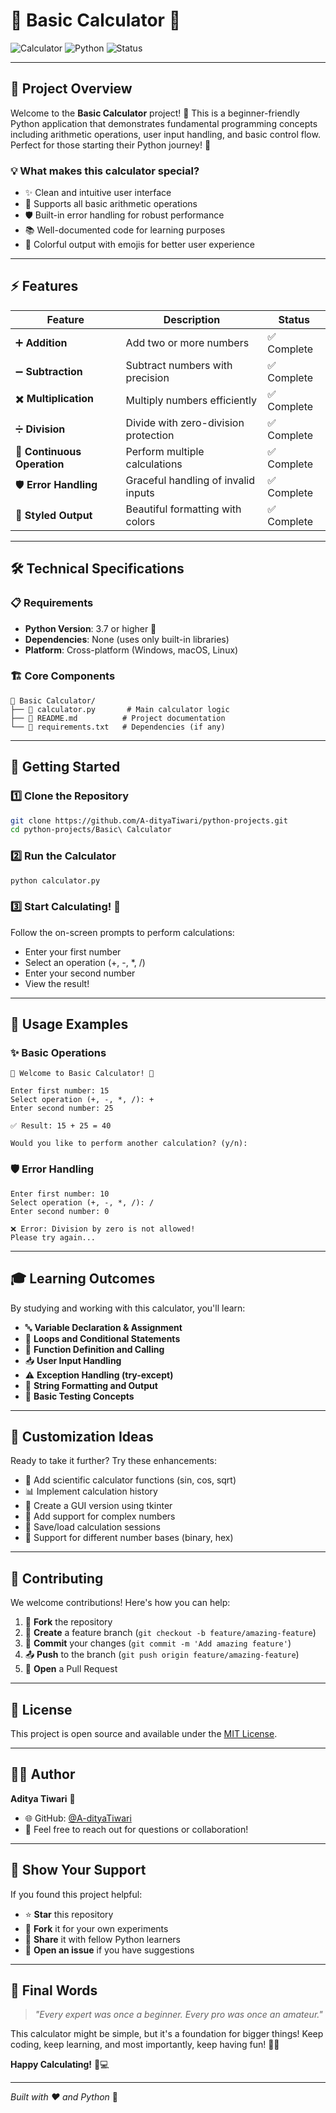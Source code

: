 # 🧮 Basic Calculator 🚀

![Calculator](https://img.shields.io/badge/Project-Basic%20Calculator-blue?style=for-the-badge&logo=python&logoColor=white)
![Python](https://img.shields.io/badge/Python-3.7+-yellow?style=for-the-badge&logo=python&logoColor=white)
![Status](https://img.shields.io/badge/Status-Complete-green?style=for-the-badge)

---

## 🎯 **Project Overview**

Welcome to the **Basic Calculator** project! 🌟 This is a beginner-friendly Python application that demonstrates fundamental programming concepts including arithmetic operations, user input handling, and basic control flow. Perfect for those starting their Python journey! 🐍

### 💡 **What makes this calculator special?**
- ✨ Clean and intuitive user interface
- 🔢 Supports all basic arithmetic operations
- 🛡️ Built-in error handling for robust performance
- 📚 Well-documented code for learning purposes
- 🎨 Colorful output with emojis for better user experience

---

## ⚡ **Features**

| Feature | Description | Status |
|---------|-------------|--------|
| ➕ **Addition** | Add two or more numbers | ✅ Complete |
| ➖ **Subtraction** | Subtract numbers with precision | ✅ Complete |
| ✖️ **Multiplication** | Multiply numbers efficiently | ✅ Complete |
| ➗ **Division** | Divide with zero-division protection | ✅ Complete |
| 🔄 **Continuous Operation** | Perform multiple calculations | ✅ Complete |
| 🛡️ **Error Handling** | Graceful handling of invalid inputs | ✅ Complete |
| 🎨 **Styled Output** | Beautiful formatting with colors | ✅ Complete |

---

## 🛠️ **Technical Specifications**

### 📋 **Requirements**
- **Python Version**: 3.7 or higher 🐍
- **Dependencies**: None (uses only built-in libraries)
- **Platform**: Cross-platform (Windows, macOS, Linux)

### 🏗️ **Core Components**
```
📁 Basic Calculator/
├── 📄 calculator.py       # Main calculator logic
├── 📄 README.md          # Project documentation
└── 📄 requirements.txt   # Dependencies (if any)
```

---

## 🚀 **Getting Started**

### 1️⃣ **Clone the Repository**
```bash
git clone https://github.com/A-dityaTiwari/python-projects.git
cd python-projects/Basic\ Calculator
```

### 2️⃣ **Run the Calculator**
```bash
python calculator.py
```

### 3️⃣ **Start Calculating!** 🎉
Follow the on-screen prompts to perform calculations:
- Enter your first number
- Select an operation (+, -, *, /)
- Enter your second number
- View the result!

---

## 📸 **Usage Examples**

### ✨ **Basic Operations**
```
🧮 Welcome to Basic Calculator! 🧮

Enter first number: 15
Select operation (+, -, *, /): +
Enter second number: 25

✅ Result: 15 + 25 = 40

Would you like to perform another calculation? (y/n): 
```

### 🛡️ **Error Handling**
```
Enter first number: 10
Select operation (+, -, *, /): /
Enter second number: 0

❌ Error: Division by zero is not allowed!
Please try again...
```

---

## 🎓 **Learning Outcomes**

By studying and working with this calculator, you'll learn:

- 🔤 **Variable Declaration & Assignment**
- 🔄 **Loops and Conditional Statements**
- 🎯 **Function Definition and Calling**
- 📥 **User Input Handling**
- ⚠️ **Exception Handling (try-except)**
- 🎨 **String Formatting and Output**
- 🧪 **Basic Testing Concepts**

---

## 🔧 **Customization Ideas**

Ready to take it further? Try these enhancements:

- 🧮 Add scientific calculator functions (sin, cos, sqrt)
- 📊 Implement calculation history
- 🎨 Create a GUI version using tkinter
- 📱 Add support for complex numbers
- 💾 Save/load calculation sessions
- 🔢 Support for different number bases (binary, hex)

---

## 🤝 **Contributing**

We welcome contributions! Here's how you can help:

1. 🍴 **Fork** the repository
2. 🌿 **Create** a feature branch (`git checkout -b feature/amazing-feature`)
3. 💾 **Commit** your changes (`git commit -m 'Add amazing feature'`)
4. 📤 **Push** to the branch (`git push origin feature/amazing-feature`)
5. 🔄 **Open** a Pull Request

---

## 📝 **License**

This project is open source and available under the [MIT License](LICENSE).

---

## 👨‍💻 **Author**

**Aditya Tiwari** 🚀
- 🌐 GitHub: [@A-dityaTiwari](https://github.com/A-dityaTiwari)
- 📧 Feel free to reach out for questions or collaboration!

---

## 🌟 **Show Your Support**

If you found this project helpful:
- ⭐ **Star** this repository
- 🍴 **Fork** it for your own experiments
- 📢 **Share** it with fellow Python learners
- 💬 **Open an issue** if you have suggestions

---

## 🎉 **Final Words**

> *"Every expert was once a beginner. Every pro was once an amateur."*

This calculator might be simple, but it's a foundation for bigger things! Keep coding, keep learning, and most importantly, keep having fun! 🎯✨

**Happy Calculating!** 🧮💻

---

*Built with ❤️ and Python* 🐍
